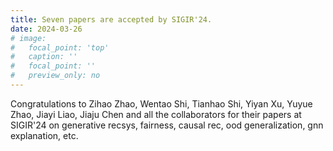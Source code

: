 ```yaml
---
title: Seven papers are accepted by SIGIR'24.
date: 2024-03-26
# image:
#   focal_point: 'top'
#   caption: ''
#   focal_point: ''
#   preview_only: no
---
```

Congratulations to Zihao Zhao, Wentao Shi, Tianhao Shi, Yiyan Xu, Yuyue Zhao, Jiayi Liao, Jiaju Chen and all the collaborators for their papers at SIGIR'24 on generative recsys, fairness, causal rec, ood generalization, gnn explanation, etc.